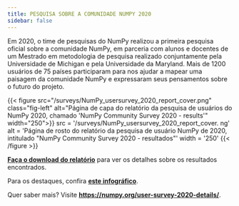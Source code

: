 ```yaml
---
title: PESQUISA SOBRE A COMUNIDADE NUMPY 2020
sidebar: false
---
```


Em 2020, o time de pesquisas do NumPy realizou a primeira pesquisa oficial sobre a comunidade NumPy, em parceria com alunos e docentes de um Mestrado em metodologia de pesquisa realizado conjuntamente pela Universidade de Michigan e pela Universidade da Maryland. Mais de 1200 usuários de 75 países participaram para nos ajudar a mapear uma paisagem da comunidade NumPy e expressaram seus pensamentos sobre o futuro do projeto.

{{< figure src="/surveys/NumPy_usersurvey_2020_report_cover.png" class="fig-left" alt="Página de capa do relatório da pesquisa de usuários do NumPy 2020, chamado 'NumPy Community Survey 2020 - results'" width="250">}}
src = '/surveys/NumPy_usersurvey_2020_report_cover. ng' alt = 'Página de rosto do relatório da pesquisa de usuário NumPy de 2020, intitulado "NumPy Community Survey 2020 - resultados"' width = '250'
{{< /figure >}}

**[Faça o download do relatório](/surveys/NumPy_usersurvey_2020_report.pdf)** para ver os detalhes sobre os resultados encontrados.


Para os destaques, confira **[este infográfico](https://github.com/numpy/numpy-surveys/blob/master/images/2020NumPysurveyresults_community_infographic.pdf)**.

Quer saber mais? Visite **https://numpy.org/user-survey-2020-details/**.

